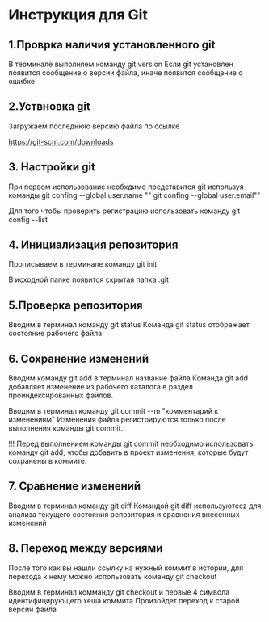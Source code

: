 # Инструкция для Git



## 1.Проврка наличия установленного git
В терминале выполняем команду git version
Если git установлен появится сообщение о версии файла, иначе появится сообщение о ошибке



## 2.Уствновка git
Загружаем последнюю версию файла по ссылке

https://git-scm.com/downloads



## 3. Настройки git
При первом использование необхдимо представится git используя команды
git confing --global user.name ""
git confing --global user.email""

Для того чтобы проверить регистрацию использовать команду
git config --list



## 4. Инициализация репозитория 
Прописываем в терминале команду git init

В исходной папке появится скрытая папка .git



## 5.Проверка репозитория 
Вводим в терминал команду git status 
Команда git status отображает состояние рабочего файла



## 6. Сохранение изменений 
Вводим команду git add в терминал название файла
Команда git add добавляет изменение из рабочего каталога в раздел проиндексированных файлов.

Вводим в терминал команду git commit --m "комментарий к изменениям"
Изменения файла регистрируются только после выполнения команды git commit.

!!! Перед выполнением команды git commit необходимо использовать команду git add, чтобы добавить в проект изменения, которые будут сохранены в коммите. 



## 7. Сравнение изменений
Вводим в терминал команду git diff
Командой git diff используютсcz для анализа текущего состояния репозитория и сравнения внесенных изменений



## 8. Переход между версиями 
После того как вы нашли ссылку на нужный коммит в истории, для перехода к нему можно использовать команду git checkout

Вводим в терминал комманду git checkout и первые 4 символа идентифицирующего хеша коммита
Произойдет переход к старой версии файла 


